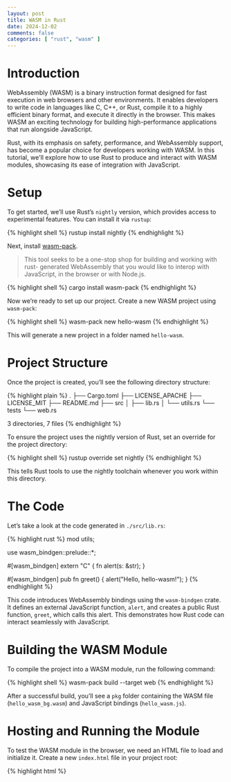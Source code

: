 ```yaml
---
layout: post
title: WASM in Rust
date: 2024-12-02
comments: false
categories: [ "rust", "wasm" ]
---
```


# Introduction

WebAssembly (WASM) is a binary instruction format designed for fast execution in web browsers and other environments. 
It enables developers to write code in languages like C, C++, or Rust, compile it to a highly efficient binary format, 
and execute it directly in the browser. This makes WASM an exciting technology for building high-performance 
applications that run alongside JavaScript.

Rust, with its emphasis on safety, performance, and WebAssembly support, has become a popular choice for developers 
working with WASM. In this tutorial, we'll explore how to use Rust to produce and interact with WASM modules, showcasing 
its ease of integration with JavaScript.

# Setup

To get started, we’ll use Rust’s `nightly` version, which provides access to experimental features. You can install it 
via `rustup`:

{% highlight shell %}
rustup install nightly
{% endhighlight %}

Next, install [wasm-pack](https://github.com/rustwasm/wasm-pack). 

> This tool seeks to be a one-stop shop for building and working with rust- generated WebAssembly that you would like to interop with JavaScript, in the browser or with Node.js.

{% highlight shell %}
cargo install wasm-pack
{% endhighlight %}

Now we’re ready to set up our project. Create a new WASM project using `wasm-pack`:

{% highlight shell %}
wasm-pack new hello-wasm
{% endhighlight %}

This will generate a new project in a folder named `hello-wasm`.

# Project Structure

Once the project is created, you’ll see the following directory structure:

{% highlight plain %}
.
├── Cargo.toml
├── LICENSE_APACHE
├── LICENSE_MIT
├── README.md
├── src
│   ├── lib.rs
│   └── utils.rs
└── tests
    └── web.rs

3 directories, 7 files
{% endhighlight %}

To ensure the project uses the nightly version of Rust, set an override for the project directory:

{% highlight shell %}
rustup override set nightly
{% endhighlight %}

This tells Rust tools to use the nightly toolchain whenever you work within this directory.

# The Code

Let’s take a look at the code generated in `./src/lib.rs`:

{% highlight rust %}
mod utils;

use wasm_bindgen::prelude::*;

#[wasm_bindgen]
extern "C" {
    fn alert(s: &str);
}

#[wasm_bindgen]
pub fn greet() {
    alert("Hello, hello-wasm!");
}
{% endhighlight %}

This code introduces WebAssembly bindings using the `wasm-bindgen` crate. It defines an external JavaScript function, 
`alert`, and creates a public Rust function, `greet`, which calls this alert. This demonstrates how Rust code can 
interact seamlessly with JavaScript.

# Building the WASM Module

To compile the project into a WASM module, run the following command:

{% highlight shell %}
wasm-pack build --target web
{% endhighlight %}

After a successful build, you’ll see a `pkg` folder containing the WASM file (`hello_wasm_bg.wasm`) and JavaScript 
bindings (`hello_wasm.js`).

# Hosting and Running the Module

To test the WASM module in the browser, we need an HTML file to load and initialize it. Create a new `index.html` file 
in your project root:

{% highlight html %}
<!DOCTYPE html>
<html lang="en">
<head>
    <meta charset="UTF-8">
    <meta name="viewport" content="width=device-width, initial-scale=1.0">
    <title>WASM Example</title>
</head>
<body>
    <script type="module">
        import init, { greet } from "./pkg/hello_wasm.js";

        // Initialize the WASM module and call the function
        (async () => {
            await init();
            greet();
        })();
    </script>
</body>
</html>
{% endhighlight %}

This script:
1. Imports the `init` function and the `greet` function from the WASM module.
2. Initializes the WASM module using `init`.
3. Calls `greet`, which triggers the JavaScript `alert`.

To serve the project locally, start a simple HTTP server:

{% highlight shell %}
python -m http.server
{% endhighlight %}

Visit [http://localhost:8000](http://localhost:8000) in your browser. You should see a JavaScript alert box with the 
message `"Hello, hello-wasm!"`.

# Conclusion

WebAssembly, combined with Rust, opens up exciting possibilities for writing high-performance web applications. In this 
guide, we walked through the process of setting up a Rust project, writing a WASM module, and interacting with it in the 
browser. With tools like `wasm-pack` and `wasm-bindgen`, Rust provides a seamless developer experience for building 
cross-language applications.

Whether you’re adding computationally intensive features to your web app or exploring the power of WebAssembly, Rust is 
an excellent choice for the journey.
